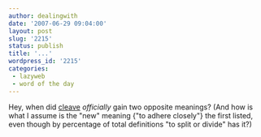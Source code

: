 ```yaml
---
author: dealingwith
date: '2007-06-29 09:04:00'
layout: post
slug: '2215'
status: publish
title: '...'
wordpress_id: '2215'
categories:
 - lazyweb
 - word of the day
---
```


Hey, when did [cleave][1] _officially_ gain two opposite meanings? (And how is
what I assume is the "new" meaning {"to adhere closely"} the first listed,
even though by percentage of total definitions "to split or divide" has it?)

   [1]: http://dictionary.reference.com/search?q=cleave

